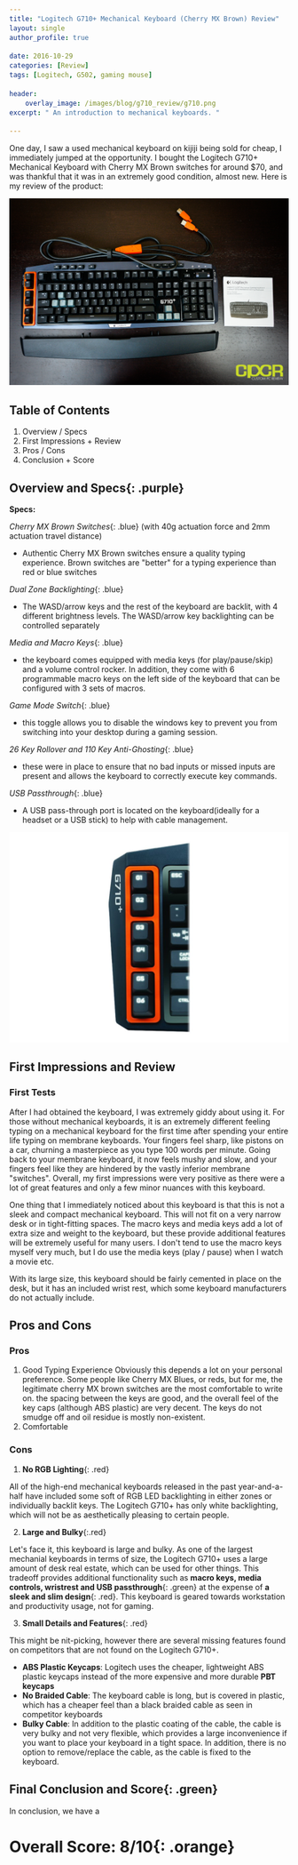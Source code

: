 ```yaml
---
title: "Logitech G710+ Mechanical Keyboard (Cherry MX Brown) Review"
layout: single
author_profile: true

date: 2016-10-29
categories: [Review]
tags: [Logitech, G502, gaming mouse]

header:
    overlay_image: /images/blog/g710_review/g710.png
excerpt: " An introduction to mechanical keyboards. " 

---
```


One day, I saw a used mechanical keyboard on kijiji being sold for cheap, I immediately jumped at the opportunity. I bought the Logitech G710+ Mechanical Keyboard with Cherry MX Brown switches for around $70, and was thankful that it was in an extremely good condition, almost new. Here is my review of the product: 

![image](/images/blog/g710_review/g710_1.jpg)
## Table of Contents 
1. Overview / Specs 
2. First Impressions + Review 
3. Pros / Cons 
4. Conclusion + Score 

## **Overview and Specs**{: .purple}

**Specs:** 

*Cherry MX Brown Switches*{: .blue} (with 40g actuation force and 2mm actuation travel distance) 

- Authentic Cherry MX Brown switches ensure a quality typing experience. Brown switches are "better" for a typing experience than red or blue switches  

*Dual Zone Backlighting*{: .blue}
- The WASD/arrow keys and the rest of the keyboard are backlit, with 4 different brightness levels. The WASD/arrow key backlighting can be controlled separately 

*Media and Macro Keys*{: .blue}
- the keyboard comes equipped with media keys (for play/pause/skip) and a volume control rocker. In addition, they come with 6 programmable macro keys on the left side of the keyboard that can be configured with 3 sets of macros. 

*Game Mode Switch*{: .blue}
- this toggle allows you to disable the windows key to prevent you from switching into your desktop during a gaming session. 

*26 Key Rollover and 110 Key Anti-Ghosting*{: .blue}
- these were in place to ensure that no bad inputs or missed inputs are present and allows the keyboard to correctly execute key commands.

*USB Passthrough*{: .blue}
- A USB pass-through port is located on the keyboard(ideally for a headset or a USB stick) to help with cable management. 

![images](/images/blog/g710_review/macro.jpeg)
## First Impressions and Review 

### First Tests
After I had obtained the keyboard, I was extremely giddy about using it. For those without mechanical keyboards, it is an extremely different feeling typing on a mechanical keyboard for the first time after spending your entire life typing on membrane keyboards. Your fingers feel sharp, like pistons on a car, churning a masterpiece as you type 100 words per minute. Going back to your membrane keyboard, it now feels mushy and slow, and your fingers feel like they are hindered by the vastly inferior membrane "switches". Overall, my first impressions were very positive as there were a lot of great features and only a few minor nuances with this keyboard. 

One thing that I immediately noticed about this keyboard is that this is not a sleek and compact mechanical keyboard. This will not fit on a very narrow desk or in tight-fitting spaces. The macro keys and media keys add a lot of extra size and weight to the keyboard, but these provide additional features will be extremely useful for many users. I don't tend to use the macro keys myself very much, but I do use the media keys (play / pause) when I watch a movie etc. 

With its large size, this keyboard should be fairly cemented in place on the desk, but it has an included wrist rest, which some keyboard manufacturers do not actually include. 

## Pros and Cons 

### Pros 
1. Good Typing Experience 
    Obviously this depends a lot on your personal preference. Some people like Cherry MX Blues, or reds, but for me, the legitimate cherry MX brown switches are the most comfortable to write on. the spacing between the keys are good, and the overall feel of the key caps (although ABS plastic) are very decent. The keys do not smudge off and oil residue is mostly non-existent.
2. Comfortable 

### Cons 

1. **No RGB Lighting**{: .red}

All of the high-end mechanical keyboards released in the past year-and-a-half have included some soft of RGB LED backlighting in either zones or individually backlit keys. The Logitech G710+ has only white backlighting, which will not be as aesthetically pleasing to certain people. 

2. **Large and Bulky**{:.red}

Let's face it, this keyboard is large and bulky. As one of the largest mechanial keyboards in terms of size, the Logitech G710+ uses a large amount of desk real estate, which can be used for other things. This tradeoff provides additional functionality such as **macro keys, media controls, wristrest and USB passthrough**{: .green} at the expense of **a sleek and slim design**{: .red}. This keyboard is geared towards workstation and productivity usage, not for gaming. 

3. **Small Details and Features**{: .red}

This might be nit-picking, however there are several missing features found on competitors that are not found on the Logitech G710+. 
  - **ABS Plastic Keycaps**: Logitech uses the cheaper, lightweight ABS plastic keycaps instead of the more expensive and more durable **PBT keycaps** 
  - **No Braided Cable**: The keyboard cable is long, but is covered in plastic, which has a cheaper feel than a black braided cable as seen in competitor keyboards 
  - **Bulky Cable**: In addition to the plastic coating of the cable, the cable is very bulky and not very flexible, which provides a large inconvenience if you want to place your keyboard in a tight space. In addition, there is no option to remove/replace the cable, as the cable is fixed to the keyboard.

## **Final Conclusion and Score**{: .green}

In conclusion, we have a 


# **Overall Score: 8/10**{: .orange}
